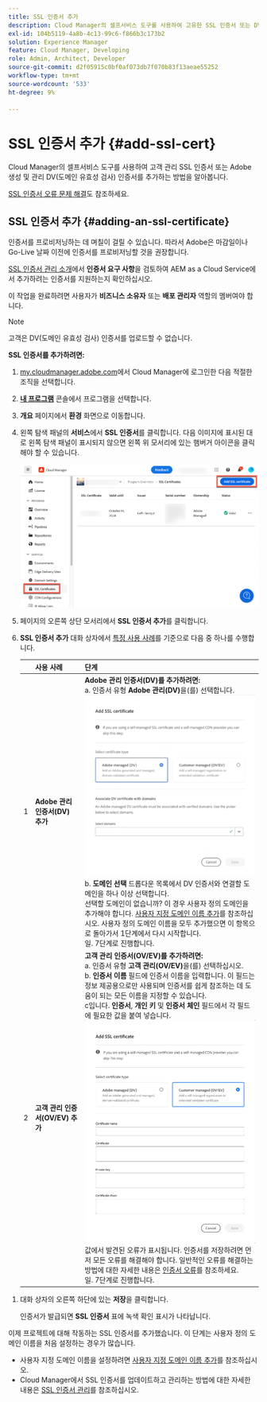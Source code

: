 ```yaml
---
title: SSL 인증서 추가
description: Cloud Manager의 셀프서비스 도구를 사용하여 고유한 SSL 인증서 또는 DV(도메인 유효성 검사) 인증서를 추가하는 방법을 알아봅니다.
exl-id: 104b5119-4a8b-4c13-99c6-f866b3c173b2
solution: Experience Manager
feature: Cloud Manager, Developing
role: Admin, Architect, Developer
source-git-commit: d2f05915c0bf0af073db7f070b83f13aeae55252
workflow-type: tm+mt
source-wordcount: '533'
ht-degree: 9%

---
```



# SSL 인증서 추가 {#add-ssl-cert}

Cloud Manager의 셀프서비스 도구를 사용하여 고객 관리 SSL 인증서 또는 Adobe 생성 및 관리 DV(도메인 유효성 검사) 인증서를 추가하는 방법을 알아봅니다.

[SSL 인증서 오류 문제 해결](/help/implementing/cloud-manager/managing-ssl-certifications/troubleshoot-ssl-cert.md)도 참조하세요.

## SSL 인증서 추가 {#adding-an-ssl-certificate}

인증서를 프로비저닝하는 데 며칠이 걸릴 수 있습니다. 따라서 Adobe은 마감일이나 Go-Live 날짜 이전에 인증서를 프로비저닝할 것을 권장합니다.

[SSL 인증서 관리 소개](/help/implementing/cloud-manager/managing-ssl-certifications/introduction.md#requirements)에서 **인증서 요구 사항**&#x200B;을 검토하여 AEM as a Cloud Service에서 추가하려는 인증서를 지원하는지 확인하십시오.

이 작업을 완료하려면 사용자가 **비즈니스 소유자** 또는 **배포 관리자** 역할의 멤버여야 합니다.

>[!NOTE]
>
>고객은 DV(도메인 유효성 검사) 인증서를 업로드할 수 없습니다.

**SSL 인증서를 추가하려면:**

1. [my.cloudmanager.adobe.com](https://my.cloudmanager.adobe.com/)에서 Cloud Manager에 로그인한 다음 적절한 조직을 선택합니다.

1. **[내 프로그램](/help/implementing/cloud-manager/navigation.md#my-programs)** 콘솔에서 프로그램을 선택합니다.

1. **개요** 페이지에서 **환경** 화면으로 이동합니다.

1. 왼쪽 탐색 패널의 **서비스**&#x200B;에서 **SSL 인증서**&#x200B;를 클릭합니다. 다음 이미지에 표시된 대로 왼쪽 탐색 패널이 표시되지 않으면 왼쪽 위 모서리에 있는 햄버거 아이콘을 클릭해야 할 수 있습니다.

   ![SSL 인증서 추가](/help/implementing/cloud-manager/assets/ssl/ssl-cert-add.png)

1. 페이지의 오른쪽 상단 모서리에서 **SSL 인증서 추가**&#x200B;를 클릭합니다.

1. **SSL 인증서 추가** 대화 상자에서 [특정 사용 사례](/help/implementing/cloud-manager/managing-ssl-certifications/introduction.md)를 기준으로 다음 중 하나를 수행합니다.

   | | 사용 사례 | 단계 |
   | --- | --- | --- |
   | 1 | **Adobe 관리 인증서(DV) 추가** | **Adobe 관리 인증서(DV)를 추가하려면:**<br> a. 인증서 유형 **Adobe 관리(DV)**&#x200B;을(를) 선택합니다.<br>![DV 인증서를 추가합니다](/help/implementing/cloud-manager/assets/ssl/add-dv-certificate.png)<br>b. **도메인 선택** 드롭다운 목록에서 DV 인증서와 연결할 도메인을 하나 이상 선택합니다.<br>선택할 도메인이 없습니까? 이 경우 사용자 정의 도메인을 추가해야 합니다. [사용자 지정 도메인 이름 추가](/help/implementing/cloud-manager/custom-domain-names/add-custom-domain-name.md)를 참조하십시오. 사용자 정의 도메인 이름을 모두 추가했으면 이 항목으로 돌아가서 1단계에서 다시 시작합니다.<br>일. 7단계로 진행합니다. |
   | 2 | **고객 관리 인증서(OV/EV) 추가** | **고객 관리 인증서(OV/EV)를 추가하려면:**<br> a. 인증서 유형 **고객 관리(OV/EV)**&#x200B;을(를) 선택하십시오.<br>b. **인증서 이름** 필드에 인증서 이름을 입력합니다. 이 필드는 정보 제공용으로만 사용되며 인증서를 쉽게 참조하는 데 도움이 되는 모든 이름을 지정할 수 있습니다.<br>c입니다. **인증서**, **개인 키** 및 **인증서 체인** 필드에서 각 필드에 필요한 값을 붙여 넣습니다.<br>![SSL 인증서 추가 대화 상자](/help/implementing/cloud-manager/assets/ssl/ssl-cert-02.png)<br>값에서 발견된 오류가 표시됩니다. 인증서를 저장하려면 먼저 모든 오류를 해결해야 합니다. 일반적인 오류를 해결하는 방법에 대한 자세한 내용은 [인증서 오류](#certificate-errors)를 참조하세요.<br>일. 7단계로 진행합니다. |

<!--
    **Add an SSL certificate:**
    1. Select the certificate type **Customer managed (OV/EV)**.
    1. In **Certificate name** field, enter a name for your certificate. This field is for informational purposes only and can be any name that helps you reference your certificate easily.
    1. In the **Certificate**, **Private key**, and **Certificate chain** fields, paste the required values into their respective fields.

        ![Add SSL certificate dialog box](/help/implementing/cloud-manager/assets/ssl/ssl-cert-02.png)
  
    Any detected errors in values are displayed. Before you can save your certificate, you must address all errors. See [Certificate errors](#certificate-errors) to learn more about troubleshooting common errors.

    **Add a DV certificate:**
    1. Select the certificate type **Adobe managed (DV)**.

        ![Adding a DC certificate](/help/implementing/cloud-manager/assets/ssl/add-dv-certificate.png)

    1. In the **Select domains** drop-down list, select one or more domains that you want associated with the DV certificate.

        No domains to select? If so, it means that you must add a custom domain. See [Add a custom domain](#add-custom-domain). When you are finished, resume the steps from the beginning again. -->

1. 대화 상자의 오른쪽 하단에 있는 **저장**&#x200B;을 클릭합니다.

   인증서가 발급되면 **SSL 인증서** 표에 녹색 확인 표시가 나타납니다.

이제 프로젝트에 대해 작동하는 SSL 인증서를 추가했습니다. 이 단계는 사용자 정의 도메인 이름을 처음 설정하는 경우가 많습니다.

* 사용자 지정 도메인 이름을 설정하려면 [사용자 지정 도메인 이름 추가](/help/implementing/cloud-manager/custom-domain-names/add-custom-domain-name.md)를 참조하십시오.
* Cloud Manager에서 SSL 인증서를 업데이트하고 관리하는 방법에 대한 자세한 내용은 [SSL 인증서 관리](/help/implementing/cloud-manager/managing-ssl-certifications/managing-certificates.md)를 참조하십시오.

<!--
### Add a custom domain {#add-custom-domain}

Before you can add an Adobe generated and managed Domain Validated (DV) certificate, you must first add a custom domain. The process for doing so is nearly the same as detailed in [Introduction to custom domain names](/help/implementing/cloud-manager/custom-domain-names/introduction.md) and [Add a custom domain name](/help/implementing/cloud-manager/custom-domain-names/add-custom-domain-name.md). However, that functionality is now slightly expanded, as described below.

1. When adding a custom domain name, in the **Verify domain** dialog box, select an **Adobe managed certificate**.

    ![Choose Adobe-managed](assets/verify-domain-dialog.png)

1. In the **Verify domain** dialog box, add a CNAME verification record to your DNS.

    ![Add CNAME entry](assets/verify-domain-dialog-adobe-managed.png)

1. After the domain is created, click the ellipsis button in the list of domains and select **Verify** to verify the domain.

    ![Verify domain](assets/verify-domain.png) 

1. Resume the task [Add a DV certificate](#adding-an-ssl-certificate). -->


